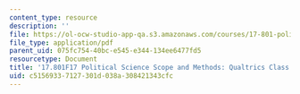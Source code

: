 ```yaml
---
content_type: resource
description: ''
file: https://ol-ocw-studio-app-qa.s3.amazonaws.com/courses/17-801-political-science-scope-and-methods-fall-2017/c51569337127301d038a308421343cfc_MIT17_801F17_Qualtrics.pdf
file_type: application/pdf
parent_uid: 075fc754-40bc-e545-e344-134ee6477fd5
resourcetype: Document
title: '17.801F17 Political Science Scope and Methods: Qualtrics Class'
uid: c5156933-7127-301d-038a-308421343cfc
---
```

